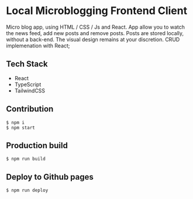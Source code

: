 # Local Microblogging Frontend Client

Micro blog app, using  HTML / CSS / Js and React. App allow you to watch the news feed, add new posts and remove posts. Posts are stored locally, without a back-end. The visual design remains at your discretion.
CRUD implemenation with React;

## Tech Stack
- React
- TypeScript
- TailwindCSS

## Contribution

    $ npm i
    $ npm start

## Production build

    $ npm run build

## Deploy to Github pages

    $ npm run deploy
